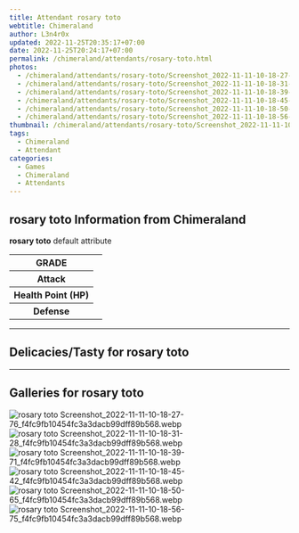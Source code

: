 ```yaml
---
title: Attendant rosary toto
webtitle: Chimeraland
author: L3n4r0x
updated: 2022-11-25T20:35:17+07:00
date: 2022-11-25T20:24:17+07:00
permalink: /chimeraland/attendants/rosary-toto.html
photos:
  - /chimeraland/attendants/rosary-toto/Screenshot_2022-11-11-10-18-27-76_f4fc9fb10454fc3a3dacb99dff89b568.webp
  - /chimeraland/attendants/rosary-toto/Screenshot_2022-11-11-10-18-31-28_f4fc9fb10454fc3a3dacb99dff89b568.webp
  - /chimeraland/attendants/rosary-toto/Screenshot_2022-11-11-10-18-39-71_f4fc9fb10454fc3a3dacb99dff89b568.webp
  - /chimeraland/attendants/rosary-toto/Screenshot_2022-11-11-10-18-45-42_f4fc9fb10454fc3a3dacb99dff89b568.webp
  - /chimeraland/attendants/rosary-toto/Screenshot_2022-11-11-10-18-50-65_f4fc9fb10454fc3a3dacb99dff89b568.webp
  - /chimeraland/attendants/rosary-toto/Screenshot_2022-11-11-10-18-56-75_f4fc9fb10454fc3a3dacb99dff89b568.webp
thumbnail: /chimeraland/attendants/rosary-toto/Screenshot_2022-11-11-10-18-27-76_f4fc9fb10454fc3a3dacb99dff89b568.webp
tags:
  - Chimeraland
  - Attendant
categories:
  - Games
  - Chimeraland
  - Attendants
---
```


<section id="bootstrap-wrapper"><link rel="stylesheet" href="https://rawcdn.githack.com/dimaslanjaka/Web-Manajemen/bb6505ea081a75a7c845f65fb9d939276931c82f/css/bootstrap-4.5-wrapper.css"/><h2>rosary toto Information from Chimeraland</h2><p><b>rosary toto</b> default attribute <table><tr><th>GRADE</th><td></td></tr><tr><th>Attack</th><td></td></tr><tr><th>Health Point (HP)</th><td></td></tr><tr><th>Defense</th><td></td></tr></table></p><hr/><h2>Delicacies/Tasty for rosary toto</h2><hr/><div id="gallery"><h2>Galleries for rosary toto</h2><div class="row"><div class="col-lg-6 col-12"><img src="/chimeraland/attendants/rosary-toto/Screenshot_2022-11-11-10-18-27-76_f4fc9fb10454fc3a3dacb99dff89b568.webp" alt="rosary toto Screenshot_2022-11-11-10-18-27-76_f4fc9fb10454fc3a3dacb99dff89b568.webp"/></div><div class="col-lg-6 col-12"><img src="/chimeraland/attendants/rosary-toto/Screenshot_2022-11-11-10-18-31-28_f4fc9fb10454fc3a3dacb99dff89b568.webp" alt="rosary toto Screenshot_2022-11-11-10-18-31-28_f4fc9fb10454fc3a3dacb99dff89b568.webp"/></div><div class="col-lg-6 col-12"><img src="/chimeraland/attendants/rosary-toto/Screenshot_2022-11-11-10-18-39-71_f4fc9fb10454fc3a3dacb99dff89b568.webp" alt="rosary toto Screenshot_2022-11-11-10-18-39-71_f4fc9fb10454fc3a3dacb99dff89b568.webp"/></div><div class="col-lg-6 col-12"><img src="/chimeraland/attendants/rosary-toto/Screenshot_2022-11-11-10-18-45-42_f4fc9fb10454fc3a3dacb99dff89b568.webp" alt="rosary toto Screenshot_2022-11-11-10-18-45-42_f4fc9fb10454fc3a3dacb99dff89b568.webp"/></div><div class="col-lg-6 col-12"><img src="/chimeraland/attendants/rosary-toto/Screenshot_2022-11-11-10-18-50-65_f4fc9fb10454fc3a3dacb99dff89b568.webp" alt="rosary toto Screenshot_2022-11-11-10-18-50-65_f4fc9fb10454fc3a3dacb99dff89b568.webp"/></div><div class="col-lg-6 col-12"><img src="/chimeraland/attendants/rosary-toto/Screenshot_2022-11-11-10-18-56-75_f4fc9fb10454fc3a3dacb99dff89b568.webp" alt="rosary toto Screenshot_2022-11-11-10-18-56-75_f4fc9fb10454fc3a3dacb99dff89b568.webp"/></div></div></div></section>